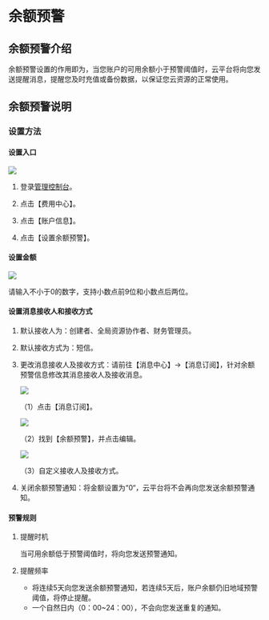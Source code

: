 # 余额预警
## 余额预警介绍
余额预警设置的作用即为，当您账户的可用余额小于预警阈值时，云平台将向您发送提醒消息，提醒您及时充值或备份数据，以保证您云资源的正常使用。
## 余额预警说明
### 设置方法
#### 设置入口
![](http://imgcache.tcecqpoc.fsphere.cn/image/i.imgur.com/iS5kDji.png)

1. 登录[管理控制台](http://tcecqpoc.fsphere.cn/login?s_url=https%3A%2F%2Fconsole.tce.fsphere.c%2F)。

2. 点击【费用中心】。

3. 点击【账户信息】。

4. 点击【设置余额预警】。
#### 设置金额
![](http://imgcache.tcecqpoc.fsphere.cn/image/i.imgur.com/e0Crzgr.png)

请输入不小于0的数字，支持小数点前9位和小数点后两位。
#### 设置消息接收人和接收方式

1.  默认接收人为：创建者、全局资源协作者、财务管理员。

2.  默认接收方式为：短信。
3.  更改消息接收人及接收方式：请前往【消息中心】->【消息订阅】，针对余额预警信息修改其消息接收人及接收消息。

    ![](http://imgcache.tcecqpoc.fsphere.cn/image/i.imgur.com/2xqHaqS.png)

    （1）点击【消息订阅】。

    ![](http://imgcache.tcecqpoc.fsphere.cn/image/i.imgur.com/xU1GugA.png)

    （2）找到【余额预警】，并点击编辑。

    ![](http://imgcache.tcecqpoc.fsphere.cn/image/i.imgur.com/ZK15cjg.png)

    （3）自定义接收人及接收方式。

4. 关闭余额预警通知：将金额设置为“0“，云平台将不会再向您发送余额预警通知。

#### 预警规则
1. 提醒时机
    
    当可用余额低于预警阈值时，将向您发送预警通知。
2. 提醒频率
    
    * 将连续5天向您发送余额预警通知，若连续5天后，账户余额仍旧地域预警阈值，将停止提醒。
    * 一个自然日内（0：00~24：00），不会向您发送重复的通知。
